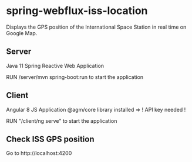 # spring-webflux-iss-location

Displays the GPS position of the International Space Station in real time on Google Map.

## Server
Java 11 Spring Reactive Web Application

RUN /server/mvn spring-boot:run to start the application

## Client
Angular 8 JS Application
@agm/core library installed => ! API key needed !

RUN "/client/ng serve" to start the application

## Check ISS GPS position
Go to http://localhost:4200
